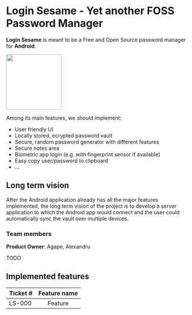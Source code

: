 # Login Sesame - Yet another FOSS Password Manager

**Login Sesame** is meant to be a Free and Open Source password manager for **Android**.

<img src="https://i.postimg.cc/ydrZsWh9/login-sesame-icon.png" width="150">

Among its main features, we should implement:
  
  * User friendly UI
  * Locally stored, ecrypted password vault
  * Secure, random password generator with different features
  * Secure notes area
  * Biometric app login (e.g. with fingerprint sensor if available)
  * Easy copy user/password to clipboard
  * ...

## Long term vision
After the Android application already has all the major features implemented, the long
term vision of the project is to develop a server application to which the Android app
would connect and the user could automatically sync the vault over multiple devices.

### Team members

**Product Owner**: Agape, Alexandru

TODO

## Implemented features
| Ticket #     | Feature name| 
| :---         |    :----:   |
| LS-000       |    Feature  |
